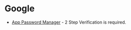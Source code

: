 # Google

- [App Password Manager](https://myaccount.google.com/apppasswords) - 2 Step Verification is required.
